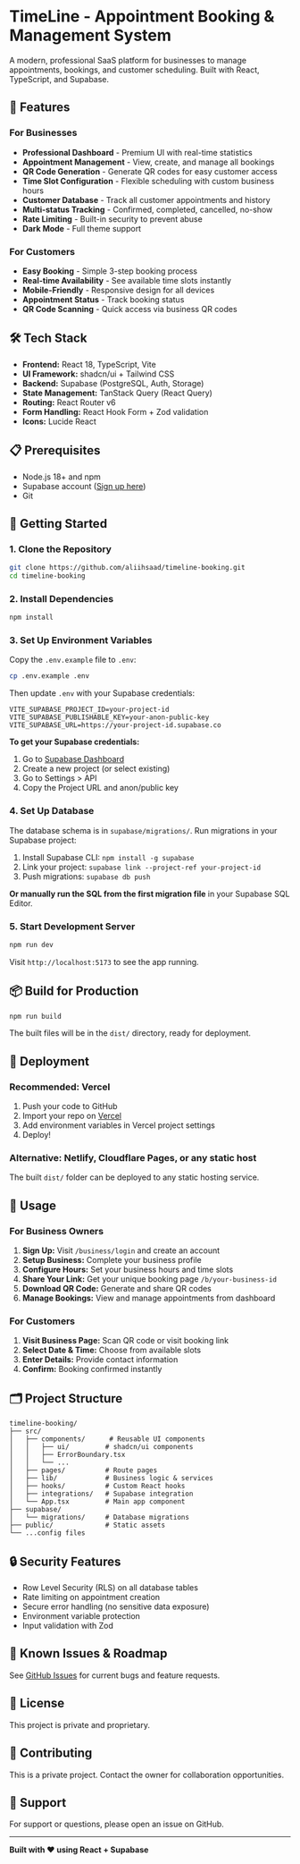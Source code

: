 # TimeLine - Appointment Booking & Management System

A modern, professional SaaS platform for businesses to manage appointments, bookings, and customer scheduling. Built with React, TypeScript, and Supabase.

## 🚀 Features

### For Businesses
- **Professional Dashboard** - Premium UI with real-time statistics
- **Appointment Management** - View, create, and manage all bookings
- **QR Code Generation** - Generate QR codes for easy customer access
- **Time Slot Configuration** - Flexible scheduling with custom business hours
- **Customer Database** - Track all customer appointments and history
- **Multi-status Tracking** - Confirmed, completed, cancelled, no-show
- **Rate Limiting** - Built-in security to prevent abuse
- **Dark Mode** - Full theme support

### For Customers
- **Easy Booking** - Simple 3-step booking process
- **Real-time Availability** - See available time slots instantly
- **Mobile-Friendly** - Responsive design for all devices
- **Appointment Status** - Track booking status
- **QR Code Scanning** - Quick access via business QR codes

## 🛠️ Tech Stack

- **Frontend:** React 18, TypeScript, Vite
- **UI Framework:** shadcn/ui + Tailwind CSS
- **Backend:** Supabase (PostgreSQL, Auth, Storage)
- **State Management:** TanStack Query (React Query)
- **Routing:** React Router v6
- **Form Handling:** React Hook Form + Zod validation
- **Icons:** Lucide React

## 📋 Prerequisites

- Node.js 18+ and npm
- Supabase account ([Sign up here](https://supabase.com))
- Git

## 🏃 Getting Started

### 1. Clone the Repository

```bash
git clone https://github.com/aliihsaad/timeline-booking.git
cd timeline-booking
```

### 2. Install Dependencies

```bash
npm install
```

### 3. Set Up Environment Variables

Copy the `.env.example` file to `.env`:

```bash
cp .env.example .env
```

Then update `.env` with your Supabase credentials:

```env
VITE_SUPABASE_PROJECT_ID=your-project-id
VITE_SUPABASE_PUBLISHABLE_KEY=your-anon-public-key
VITE_SUPABASE_URL=https://your-project-id.supabase.co
```

**To get your Supabase credentials:**
1. Go to [Supabase Dashboard](https://app.supabase.com)
2. Create a new project (or select existing)
3. Go to Settings > API
4. Copy the Project URL and anon/public key

### 4. Set Up Database

The database schema is in `supabase/migrations/`. Run migrations in your Supabase project:

1. Install Supabase CLI: `npm install -g supabase`
2. Link your project: `supabase link --project-ref your-project-id`
3. Push migrations: `supabase db push`

**Or manually run the SQL from the first migration file** in your Supabase SQL Editor.

### 5. Start Development Server

```bash
npm run dev
```

Visit `http://localhost:5173` to see the app running.

## 📦 Build for Production

```bash
npm run build
```

The built files will be in the `dist/` directory, ready for deployment.

## 🚀 Deployment

### Recommended: Vercel

1. Push your code to GitHub
2. Import your repo on [Vercel](https://vercel.com)
3. Add environment variables in Vercel project settings
4. Deploy!

### Alternative: Netlify, Cloudflare Pages, or any static host

The built `dist/` folder can be deployed to any static hosting service.

## 📱 Usage

### For Business Owners

1. **Sign Up:** Visit `/business/login` and create an account
2. **Setup Business:** Complete your business profile
3. **Configure Hours:** Set your business hours and time slots
4. **Share Your Link:** Get your unique booking page `/b/your-business-id`
5. **Download QR Code:** Generate and share QR codes
6. **Manage Bookings:** View and manage appointments from dashboard

### For Customers

1. **Visit Business Page:** Scan QR code or visit booking link
2. **Select Date & Time:** Choose from available slots
3. **Enter Details:** Provide contact information
4. **Confirm:** Booking confirmed instantly

## 🗂️ Project Structure

```
timeline-booking/
├── src/
│   ├── components/      # Reusable UI components
│   │   ├── ui/         # shadcn/ui components
│   │   ├── ErrorBoundary.tsx
│   │   └── ...
│   ├── pages/          # Route pages
│   ├── lib/            # Business logic & services
│   ├── hooks/          # Custom React hooks
│   ├── integrations/   # Supabase integration
│   └── App.tsx         # Main app component
├── supabase/
│   └── migrations/     # Database migrations
├── public/             # Static assets
└── ...config files
```

## 🔒 Security Features

- Row Level Security (RLS) on all database tables
- Rate limiting on appointment creation
- Secure error handling (no sensitive data exposure)
- Environment variable protection
- Input validation with Zod

## 🐛 Known Issues & Roadmap

See [GitHub Issues](https://github.com/aliihsaad/timeline-booking/issues) for current bugs and feature requests.

## 📝 License

This project is private and proprietary.

## 🤝 Contributing

This is a private project. Contact the owner for collaboration opportunities.

## 💬 Support

For support or questions, please open an issue on GitHub.

---

**Built with ❤️ using React + Supabase**
